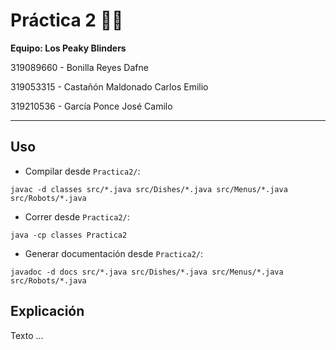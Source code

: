 # **Práctica 2** 🤖🍔

**Equipo: Los Peaky Blinders**
  
319089660 - Bonilla Reyes Dafne 

319053315 - Castañón Maldonado Carlos Emilio

319210536 - García Ponce José Camilo 

---

## **Uso**

- Compilar desde `Practica2/`:
  
```
javac -d classes src/*.java src/Dishes/*.java src/Menus/*.java src/Robots/*.java 
```
- Correr desde `Practica2/`:
```
java -cp classes Practica2
```
- Generar documentación desde `Practica2/`:
```
javadoc -d docs src/*.java src/Dishes/*.java src/Menus/*.java src/Robots/*.java
```

## **Explicación**

<div align="justify">
Texto ...
</div>
